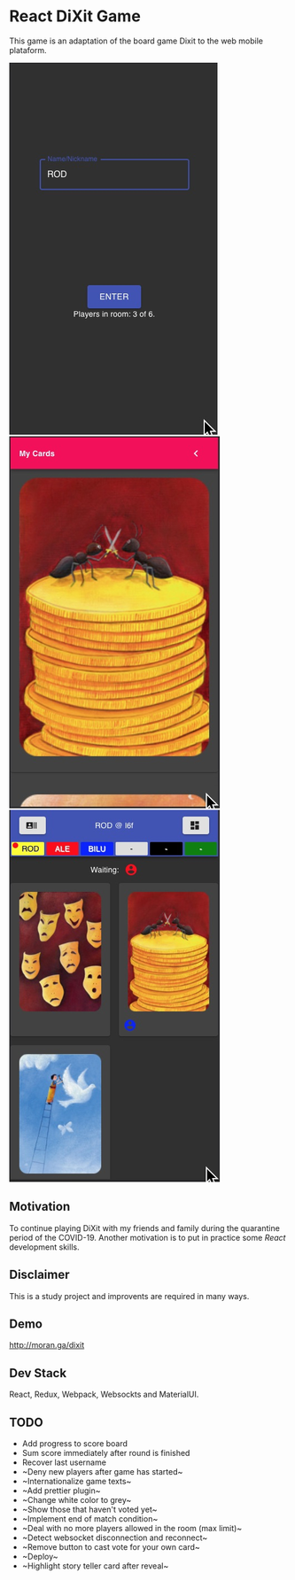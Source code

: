 # React DiXit Game

This game is an adaptation of the board game Dixit to the web mobile plataform. 

![demo0](./demo/demo0.jpg)
![demo1](./demo/demo1.jpg)
![demo2](./demo/demo2.jpg)

## Motivation 

To continue playing DiXit with my friends and family during the quarantine period of the COVID-19. Another motivation is to put in practice some _React_ development skills. 

## Disclaimer

This is a study project and improvents are required in many ways.

## Demo

http://moran.ga/dixit

## Dev Stack

React, Redux, Webpack, Websockts and MaterialUI.

## TODO

* Add progress to score board
* Sum score immediately after round is finished
* Recover last username
* ~Deny new players after game has started~
* ~Internationalize game texts~
* ~Add prettier plugin~
* ~Change white color to grey~
* ~Show those that haven't voted yet~
* ~Implement end of match condition~
* ~Deal with no more players allowed in the room (max limit)~
* ~Detect websocket disconnection and reconnect~
* ~Remove button to cast vote for your own card~
* ~Deploy~
* ~Highlight story teller card after reveal~
